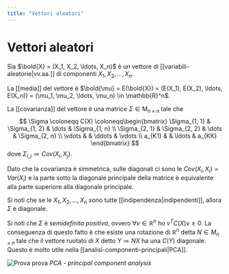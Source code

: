 ```yaml
---
title: "Vettori aleatori"
---
```

# Vettori aleatori
Sia $\bold{X} = (X_1, X_2, \ldots, X_n)$ è un vettore di [[variabili-aleatorie|vv.aa.]] di componenti $X_1, X_2, \ldots, X_n$.

La [[media]] del vettore è $\bold{\mu} = E(\bold{X}) = (E(X_1), E(X_2), \ldots, E(X_n)) = (\mu_1, \mu_2, \ldots, \mu_n) \in \mathbb{R}^n$.

La [[covarianza]] del vettore è una matrice $\Sigma \in \mathrm{M}_{n \times n}$ tale che
$$
\Sigma \coloneqq C(X) \coloneqq\begin{bmatrix}
    \Sigma_{1, 1} & \Sigma_{1, 2} & \dots  & \Sigma_{1, n} \\
    \Sigma_{2, 1} & \Sigma_{2, 2} & \dots  & \Sigma_{2, n} \\
    \vdots        &               & \ddots & \vdots       \\
    a_{K1}        &               & \ldots & a_{KK}
\end{bmatrix}
$$
dove $\Sigma_{i, j} \coloneqq Cov(X_i, X_j)$.

Dato che la covarianza è simmetrica, sulle diagonali ci sono le $Cov(X_i, X_i) = Var(X_i)$ e la parte sotto la diagonale principale della matrice è equivalente alla parte superiore alla diagonale principale.

Si noti che se le $X_1,X_2, \ldots, X_n$ sono tutte [[indipendenza|indipendenti]], allora $\Sigma$ è diagonale.

Si noti che $\Sigma$ è *semidefinita positiva*, ovvero $\forall v \in \mathbb{R}^n$ ho $v^T C(X) v \ge 0$. La conseguenza di questo fatto è che esiste una rotazione di $\mathbb{R}^n$ detta $N \in M_{n \times n}$ tale che il vettore ruotato di $X$ detto $Y \coloneqq NX$ ha una $C(Y)$ diagonale. Questo è molto utile nella [[analisi-componenti-principali|PCA]].

![Prova prova](https://miro.medium.com/max/1400/1*T7CqlFV5aRm6MxO5nJt7Qw.gif)
*PCA - principal component analysis*